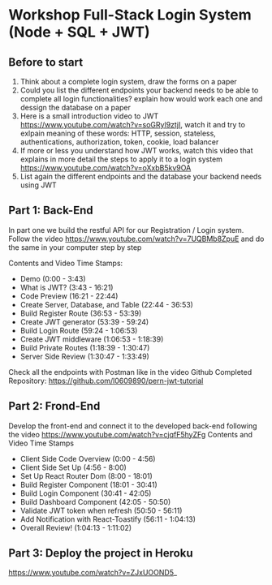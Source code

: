 # Workshop Full-Stack Login System (Node + SQL + JWT)

## Before to start

1. Think about a complete login system, draw the forms on a paper
2. Could you list the different endpoints your backend needs to be able to complete all login functionalities? explain how would work each one and dessign the database on a paper
3. Here is a small introduction video to JWT https://www.youtube.com/watch?v=soGRyl9ztjI, watch it and try to exlpain meaning of these words: HTTP, session, stateless, authentications, authorization, token, cookie, load balancer
4. If more or less you understand how JWT works, watch this video that explains in more detail the steps to apply it to a login system https://www.youtube.com/watch?v=oXxbB5kv9OA
5. List again the different endpoints and the database your backend needs using JWT

## Part 1: Back-End

In part one we build the restful API for our Registration / Login system.
Follow the video https://www.youtube.com/watch?v=7UQBMb8ZpuE and do the same in your computer step by step

Contents and Video Time Stamps:
- Demo (0:00 - 3:43)
- What is JWT? (3:43 - 16:21)
- Code Preview (16:21 - 22:44)
- Create Server, Database, and Table (22:44 - 36:53)
- Build Register Route (36:53 - 53:39)
- Create JWT generator (53:39 - 59:24)
- Build Login Route (59:24 - 1:06:53)
- Create JWT middleware (1:06:53 - 1:18:39)
- Build Private Routes (1:18:39 - 1:30:47)
- Server Side Review (1:30:47 - 1:33:49)

Check all the endpoints with Postman like in the video
Github Completed Repository: https://github.com/l0609890/pern-jwt-tutorial

## Part 2: Frond-End

Develop the front-end and connect it to the developed back-end following the video https://www.youtube.com/watch?v=cjqfF5hyZFg
Contents and Video Time Stamps 
- Client Side Code Overview (0:00 -  4:56)
- Client Side Set Up (4:56 -  8:00)
- Set Up React Router Dom (8:00 -  18:01)
- Build Register Component (18:01 - 30:41)
- Build Login Component (30:41 - 42:05)
- Build Dashboard Component (42:05 - 50:50)
- Validate JWT token when refresh (50:50 - 56:11)
- Add Notification with React-Toastify (56:11 - 1:04:13)
- Overall Review! (1:04:13 - 1:11:02)

## Part 3: Deploy the project in Heroku

https://www.youtube.com/watch?v=ZJxUOOND5_

